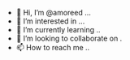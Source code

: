 - 👋 Hi, I’m @amoreed ...
- 👀 I’m interested in ...
- 🌱 I’m currently learning ..
- 💞️ I’m looking to collaborate on .
- 📫 How to reach me ..

<!---
amoreed/amoreed is a ✨ special ✨ repository because its `README.md` (this file) appears on your GitHub profile.
You can click the Preview link to take a look at your changes.
--->
